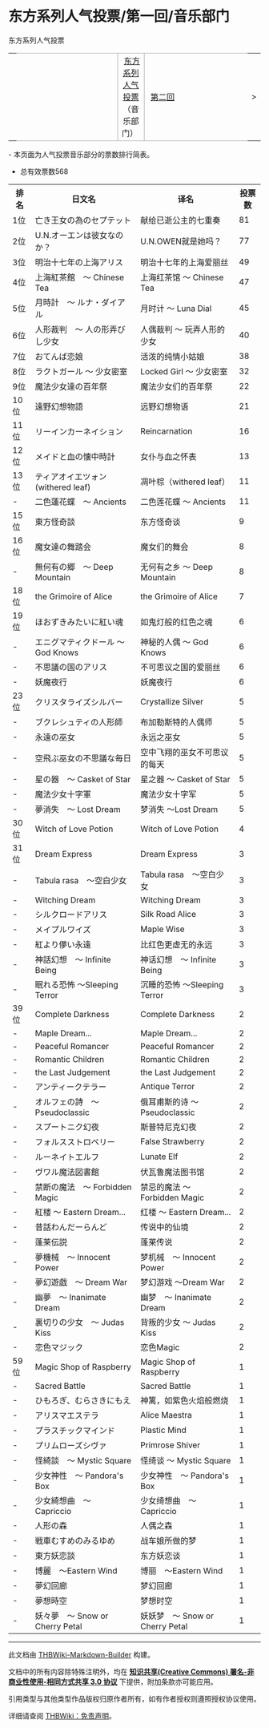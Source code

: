 # 东方系列人气投票/第一回/音乐部门

<!-- source html: G:\repos\THBWiki-Markdown-Builder\THBWikiMarkdown\Temp\main\2\27\ns0%3A%E4%B8%9C%E6%96%B9%E7%B3%BB%E5%88%97%E4%BA%BA%E6%B0%94%E6%8A%95%E7%A5%A8%2F%E7%AC%AC%E4%B8%80%E5%9B%9E%2F%E9%9F%B3%E4%B9%90%E9%83%A8%E9%97%A8.html -->

东方系列人气投票

<center>

<table>
<tbody><tr>
<td>
</td>
<td style="border-top: 1px solid #aaaaaa; border-bottom: 1px solid #aaaaaa; width: 50%; text-align: right">
</td>
<td style="text-align: center; border-left: 1px solid #aaaaaa; border-right: 1px solid #aaaaaa; border-top: 1px solid #aaaaaa; border-bottom: 1px solid #aaaaaa;">&#160;<a href="./东方系列人气投票.md" title="东方系列人气投票">东方系列人气投票</a>（音乐部门）&#160;
</td>
<td style="border-top: 1px solid #aaaaaa; border-bottom: 1px solid #aaaaaa; width: 50%; text-align: left">&#160;<a href="./东方系列人气投票-第二回-音乐部门.md" title="东方系列人气投票/第二回/音乐部门">第二回</a>
</td>
<td>&gt;
</td></tr></tbody></table>

  
</center>
- 本页面为人气投票音乐部分的票数排行简表。

- 总有效票数568


<table>
<tbody><tr>
<th>排名</th>
<th>日文名</th>
<th>译名</th>
<th>投票数
</th></tr>
<tr>
<td>1位</td>
<td>亡き王女の為のセプテット</td>
<td>献给已逝公主的七重奏</td>
<td>81
</td></tr>
<tr>
<td>2位</td>
<td>U.N.オーエンは彼女なのか？</td>
<td>U.N.OWEN就是她吗？</td>
<td>77
</td></tr>
<tr>
<td>3位</td>
<td>明治十七年の上海アリス</td>
<td>明治十七年的上海爱丽丝</td>
<td>49
</td></tr>
<tr>
<td>4位</td>
<td>上海紅茶館　～ Chinese Tea</td>
<td>上海红茶馆 ～ Chinese Tea</td>
<td>47
</td></tr>
<tr>
<td>5位</td>
<td>月時計　～ ルナ・ダイアル</td>
<td>月时计 ～ Luna Dial</td>
<td>45
</td></tr>
<tr>
<td>6位</td>
<td>人形裁判　～ 人の形弄びし少女</td>
<td>人偶裁判 ～ 玩弄人形的少女</td>
<td>40
</td></tr>
<tr>
<td>7位</td>
<td>おてんば恋娘</td>
<td>活泼的纯情小姑娘</td>
<td>38
</td></tr>
<tr>
<td>8位</td>
<td>ラクトガール ～ 少女密室</td>
<td>Locked Girl ～ 少女密室</td>
<td>32
</td></tr>
<tr>
<td>9位</td>
<td>魔法少女達の百年祭</td>
<td>魔法少女们的百年祭</td>
<td>22
</td></tr>
<tr>
<td>10位</td>
<td>遠野幻想物語</td>
<td>远野幻想物语</td>
<td>21
</td></tr>
<tr>
<td>11位</td>
<td>リーインカーネイション</td>
<td>Reincarnation</td>
<td>16
</td></tr>
<tr>
<td>12位</td>
<td>メイドと血の懐中時計</td>
<td>女仆与血之怀表</td>
<td>13
</td></tr>
<tr>
<td>13位</td>
<td>ティアオイエツォン(withered leaf)</td>
<td>凋叶棕（withered leaf）</td>
<td>11
</td></tr>
<tr>
<td>-</td>
<td>二色蓮花蝶　～ Ancients</td>
<td>二色莲花蝶 ～ Ancients</td>
<td>11
</td></tr>
<tr>
<td>15位</td>
<td>東方怪奇談</td>
<td>东方怪奇谈</td>
<td>9
</td></tr>
<tr>
<td>16位</td>
<td>魔女達の舞踏会</td>
<td>魔女们的舞会</td>
<td>8
</td></tr>
<tr>
<td>-</td>
<td>無何有の郷　～ Deep Mountain</td>
<td>无何有之乡 ～ Deep Mountain</td>
<td>8
</td></tr>
<tr>
<td>18位</td>
<td>the Grimoire of Alice</td>
<td>the Grimoire of Alice</td>
<td>7
</td></tr>
<tr>
<td>19位</td>
<td>ほおずきみたいに紅い魂</td>
<td>如鬼灯般的红色之魂</td>
<td>6
</td></tr>
<tr>
<td>-</td>
<td>エニグマティクドール ～ God Knows</td>
<td>神秘的人偶 ～ God Knows</td>
<td>6
</td></tr>
<tr>
<td>-</td>
<td>不思議の国のアリス</td>
<td>不可思议之国的爱丽丝</td>
<td>6
</td></tr>
<tr>
<td>-</td>
<td>妖魔夜行</td>
<td>妖魔夜行</td>
<td>6
</td></tr>
<tr>
<td>23位</td>
<td>クリスタライズシルバー</td>
<td>Crystallize Silver</td>
<td>5
</td></tr>
<tr>
<td>-</td>
<td>ブクレシュティの人形師</td>
<td>布加勒斯特的人偶师</td>
<td>5
</td></tr>
<tr>
<td>-</td>
<td>永遠の巫女</td>
<td>永远之巫女</td>
<td>5
</td></tr>
<tr>
<td>-</td>
<td>空飛ぶ巫女の不思議な毎日</td>
<td>空中飞翔的巫女不可思议的每天</td>
<td>5
</td></tr>
<tr>
<td>-</td>
<td>星の器　～ Casket of Star</td>
<td>星之器 ～ Casket of Star</td>
<td>5
</td></tr>
<tr>
<td>-</td>
<td>魔法少女十字軍</td>
<td>魔法少女十字军</td>
<td>5
</td></tr>
<tr>
<td>-</td>
<td>夢消失　～ Lost Dream</td>
<td>梦消失 ～Lost Dream</td>
<td>5
</td></tr>
<tr>
<td>30位</td>
<td>Witch of Love Potion</td>
<td>Witch of Love Potion</td>
<td>4
</td></tr>
<tr>
<td>31位</td>
<td>Dream Express</td>
<td>Dream Express</td>
<td>3
</td></tr>
<tr>
<td>-</td>
<td>Tabula rasa　～空白少女</td>
<td>Tabula rasa　～空白少女</td>
<td>3
</td></tr>
<tr>
<td>-</td>
<td>Witching Dream</td>
<td>Witching Dream</td>
<td>3
</td></tr>
<tr>
<td>-</td>
<td>シルクロードアリス</td>
<td>Silk Road Alice</td>
<td>3
</td></tr>
<tr>
<td>-</td>
<td>メイプルワイズ</td>
<td>Maple Wise</td>
<td>3
</td></tr>
<tr>
<td>-</td>
<td>紅より儚い永遠</td>
<td>比红色更虚无的永远</td>
<td>3
</td></tr>
<tr>
<td>-</td>
<td>神話幻想　～ Infinite Being</td>
<td>神话幻想　～ Infinite Being</td>
<td>3
</td></tr>
<tr>
<td>-</td>
<td>眠れる恐怖 ～Sleeping Terror</td>
<td>沉睡的恐怖 ～Sleeping Terror</td>
<td>3
</td></tr>
<tr>
<td>39位</td>
<td>Complete Darkness</td>
<td>Complete Darkness</td>
<td>2
</td></tr>
<tr>
<td>-</td>
<td>Maple Dream...</td>
<td>Maple Dream...</td>
<td>2
</td></tr>
<tr>
<td>-</td>
<td>Peaceful Romancer</td>
<td>Peaceful Romancer</td>
<td>2
</td></tr>
<tr>
<td>-</td>
<td>Romantic Children</td>
<td>Romantic Children</td>
<td>2
</td></tr>
<tr>
<td>-</td>
<td>the Last Judgement</td>
<td>the Last Judgement</td>
<td>2
</td></tr>
<tr>
<td>-</td>
<td>アンティークテラー</td>
<td>Antique Terror</td>
<td>2
</td></tr>
<tr>
<td>-</td>
<td>オルフェの詩　～ Pseudoclassic</td>
<td>俄耳甫斯的诗 ～ Pseudoclassic</td>
<td>2
</td></tr>
<tr>
<td>-</td>
<td>スプートニク幻夜</td>
<td>斯普特尼克幻夜</td>
<td>2
</td></tr>
<tr>
<td>-</td>
<td>フォルスストロベリー</td>
<td>False Strawberry</td>
<td>2
</td></tr>
<tr>
<td>-</td>
<td>ルーネイトエルフ</td>
<td>Lunate Elf</td>
<td>2
</td></tr>
<tr>
<td>-</td>
<td>ヴワル魔法図書館</td>
<td>伏瓦鲁魔法图书馆</td>
<td>2
</td></tr>
<tr>
<td>-</td>
<td>禁断の魔法　～ Forbidden Magic</td>
<td>禁忌的魔法 ～ Forbidden Magic</td>
<td>2
</td></tr>
<tr>
<td>-</td>
<td>紅楼 ～ Eastern Dream...</td>
<td>红楼 ～ Eastern Dream...</td>
<td>2
</td></tr>
<tr>
<td>-</td>
<td>昔話わんだーらんど</td>
<td>传说中的仙境</td>
<td>2
</td></tr>
<tr>
<td>-</td>
<td>蓬莱伝説</td>
<td>蓬莱传说</td>
<td>2
</td></tr>
<tr>
<td>-</td>
<td>夢機械　～ Innocent Power</td>
<td>梦机械　～ Innocent Power</td>
<td>2
</td></tr>
<tr>
<td>-</td>
<td>夢幻遊戯　～ Dream War</td>
<td>梦幻游戏 ～Dream War</td>
<td>2
</td></tr>
<tr>
<td>-</td>
<td>幽夢　～ Inanimate Dream</td>
<td>幽梦　～ Inanimate Dream</td>
<td>2
</td></tr>
<tr>
<td>-</td>
<td>裏切りの少女　～ Judas Kiss</td>
<td>背叛的少女 ～ Judas Kiss</td>
<td>2
</td></tr>
<tr>
<td>-</td>
<td>恋色マジック</td>
<td>恋色Magic</td>
<td>2
</td></tr>
<tr>
<td>59位</td>
<td>Magic Shop of Raspberry</td>
<td>Magic Shop of Raspberry</td>
<td>1
</td></tr>
<tr>
<td>-</td>
<td>Sacred Battle</td>
<td>Sacred Battle</td>
<td>1
</td></tr>
<tr>
<td>-</td>
<td>ひもろぎ、むらさきにもえ</td>
<td>神篱，如紫色火焰般燃烧</td>
<td>1
</td></tr>
<tr>
<td>-</td>
<td>アリスマエステラ</td>
<td>Alice Maestra</td>
<td>1
</td></tr>
<tr>
<td>-</td>
<td>プラスチックマインド</td>
<td>Plastic Mind</td>
<td>1
</td></tr>
<tr>
<td>-</td>
<td>プリムローズシヴァ</td>
<td>Primrose Shiver</td>
<td>1
</td></tr>
<tr>
<td>-</td>
<td>怪綺談　～ Mystic Square</td>
<td>怪绮谈 ～ Mystic Square</td>
<td>1
</td></tr>
<tr>
<td>-</td>
<td>少女神性　～ Pandora's Box</td>
<td>少女神性　～ Pandora's Box</td>
<td>1
</td></tr>
<tr>
<td>-</td>
<td>少女綺想曲　～　Capriccio</td>
<td>少女绮想曲　～　Capriccio</td>
<td>1
</td></tr>
<tr>
<td>-</td>
<td>人形の森</td>
<td>人偶之森</td>
<td>1
</td></tr>
<tr>
<td>-</td>
<td>戦車むすめのみるゆめ</td>
<td>战车娘所做的梦</td>
<td>1
</td></tr>
<tr>
<td>-</td>
<td>東方妖恋談</td>
<td>东方妖恋谈</td>
<td>1
</td></tr>
<tr>
<td>-</td>
<td>博麗　～Eastern Wind</td>
<td>博丽　～Eastern Wind</td>
<td>1
</td></tr>
<tr>
<td>-</td>
<td>夢幻回廊</td>
<td>梦幻回廊</td>
<td>1
</td></tr>
<tr>
<td>-</td>
<td>夢想時空</td>
<td>梦想时空</td>
<td>1
</td></tr>
<tr>
<td>-</td>
<td>妖々夢　～ Snow or Cherry Petal</td>
<td>妖妖梦　～ Snow or Cherry Petal</td>
<td>1
</td></tr></tbody></table>






---

此文档由 [THBWiki-Markdown-Builder](https://github.com/Delsin-Yu/THBWiki-Markdown-Builder) 构建。

文档中的所有内容除特殊注明外，均在 [**知识共享(Creative Commons) 署名-非商业性使用-相同方式共享 3.0 协议**](https://creativecommons.org/licenses/by-sa/3.0/deed.zh-hans) 下提供，附加条款亦可能应用。

引用类型与其他类型作品版权归原作者所有，如有作者授权则遵照授权协议使用。

详细请查阅 [THBWiki：免责声明](https://thbwiki.cc/THBWiki:%E5%85%8D%E8%B4%A3%E5%A3%B0%E6%98%8E)。


